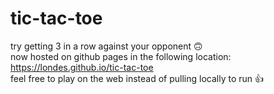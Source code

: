 # tic-tac-toe
try getting 3 in a row against your opponent 🙃  
now hosted on github pages in the following location: https://londes.github.io/tic-tac-toe  
feel free to play on the web instead of pulling locally to run :+1:  
